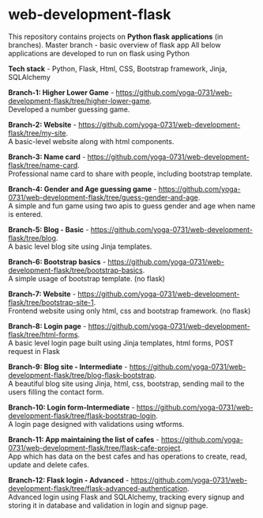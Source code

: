 # web-development-flask
This repository contains projects on **Python flask applications** (in branches).
Master branch - basic overview of flask app
All below applications are developed to run on flask using Python

**Tech stack** - Python, Flask, Html, CSS, Bootstrap framework, Jinja, SQLAlchemy

**Branch-1: Higher Lower Game** - https://github.com/yoga-0731/web-development-flask/tree/higher-lower-game.  
Developed a number guessing game.

**Branch-2: Website** - https://github.com/yoga-0731/web-development-flask/tree/my-site.  
A basic-level website along with html components.

**Branch-3: Name card** - https://github.com/yoga-0731/web-development-flask/tree/name-card.  
Professional name card to share with people, including bootstrap template.

**Branch-4: Gender and Age guessing game** - https://github.com/yoga-0731/web-development-flask/tree/guess-gender-and-age.  
A simple and fun game using two apis to guess gender and age when name is entered.

**Branch-5: Blog - Basic** - https://github.com/yoga-0731/web-development-flask/tree/blog.  
A basic level blog site using Jinja templates.

**Branch-6: Bootstrap basics** - https://github.com/yoga-0731/web-development-flask/tree/bootstrap-basics.  
A simple usage of bootstrap template. (no flask)

**Branch-7: Website** - https://github.com/yoga-0731/web-development-flask/tree/bootstrap-site-1.  
Frontend website using only html, css and bootstrap framework. (no flask)

**Branch-8: Login page** - https://github.com/yoga-0731/web-development-flask/tree/html-forms.  
A basic level login page built using Jinja templates, html forms, POST request in Flask

**Branch-9: Blog site - Intermediate** - https://github.com/yoga-0731/web-development-flask/tree/blog-flask-bootstrap.  
A beautiful blog site using Jinja, html, css, bootstrap, sending mail to the users filling the contact form.

**Branch-10: Login form-Intermediate** - https://github.com/yoga-0731/web-development-flask/tree/flask-bootstrap-login.  
A login page designed with validations using wtforms.

**Branch-11: App maintaining the list of cafes** - https://github.com/yoga-0731/web-development-flask/tree/flask-cafe-project.  
App which has data on the best cafes and has operations to create, read, update and delete cafes.

**Branch-12: Flask login - Advanced** - https://github.com/yoga-0731/web-development-flask/tree/flask-advanced-authentication.  
Advanced login using Flask and SQLAlchemy, tracking every signup and storing it in database and validation in login and signup page.
